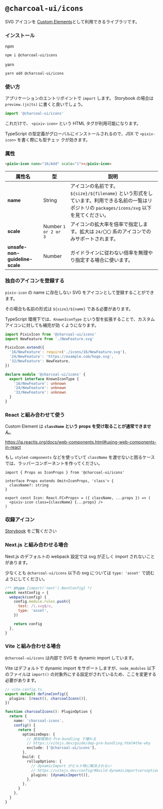 # `@charcoal-ui/icons`

SVG アイコンを [Custom Elements](https://developer.mozilla.org/ja/docs/Web/Web_Components/Using_custom_elements)として利用できるライブラリです。

### インストール

npm

```bash
npm i @charcoal-ui/icons
```

yarn

```bash
yarn add @charcoal-ui/icons
```

### 使い方

アプリケーションのエントリポイントで `import` します。 Storybook の場合は `preview.(js|ts)` に書くと良いでしょう。

```ts
import '@charcoal-ui/icons'
```

これだけで、 `<pixiv-icon>` という HTML タグが利用可能になります。

TypeScript の型定義がグローバルにインストールされるので、JSX で `<pixiv-icon>` を書く際にも型チェッ
クが効きます。

### 属性

```html
<pixiv-icon name="16/Add" scale="1"></pixiv-icon>
```

| 属性名                         | 型                   | 説明                                                                                                                                           |
| ------------------------------ | -------------------- | ---------------------------------------------------------------------------------------------------------------------------------------------- |
| **name**                       | String               | アイコンの名前です。`${size}/${filename}` という形式をしています。利用できる名前の一覧はリポジトリの `packages/icons/svg` 以下を見てください。 |
| **scale**                      | Number `1 or 2 or 3` | アイコンの拡大率を倍率で指定します。拡大は `24/〇〇` 系のアイコンでのみサポートされます。                                                      |
| **unsafe-non-guideline-scale** | Number               | ガイドラインに従わない倍率を無理やり指定する場合に使います。                                                                                   |

### 独自のアイコンを登録する

`pixiv-icon` の name に存在しない SVG をアイコンとして登録することができます。

その場合も名前の形式は `${size}/${name}` である必要があります。

TypeScript 環境下では、`KnownIconType` という型を拡張することで、カスタムアイコンに対しても補完が効
くようになります。

```ts
import PixivIcon from '@charcoal-ui/icons'
import NewFeature from './NewFeature.svg'

PixivIcon.extend({
  '16/NewFeature': require('./icons/16/NewFeature.svg'),
  '24/NewFeature': 'https://example.com/hoge.svg',
  '32/NewFeature': NewFeature,
})

declare module '@charcoal-ui/icons' {
  export interface KnownIconType {
    '16/NewFeature': unknown
    '24/NewFeature': unknown
    '32/NewFeature': unknown
  }
}
```

### React と組み合わせて使う

Custom Element は **`className` という props を受け取ることが通常できません**。

https://ja.reactjs.org/docs/web-components.html#using-web-components-in-react

もし `styled-components` などを使っていて `className` を渡せないと困るケースでは、ラッパーコンポーネントを作ってください。

```tsx
import { Props as IconProps } from '@charcoal-ui/icons'

interface Props extends Omit<IconProps, 'class'> {
  className?: string
}

export const Icon: React.FC<Props> = ({ className, ...props }) => (
  <pixiv-icon class={className} {...props} />
)
```

### 収録アイコン

[Storybook](https://pixiv.github.io/charcoal?path=/story/icons-pixivicon-pixiv-icon--default) をご覧ください

### Next.js と組み合わせる場合

Next.js のデフォルトの webpack 設定では svg が正しく import されないことがあります。

少なくとも `@charcoal-ui/icons` 以下の svg については `type: 'asset'` で読むようにしてください。

```js
/** @type {import('next').NextConfig} */
const nextConfig = {
  webpack(config) {
    config.module.rules.push({
      test: /\.svg$/u,
      type: 'asset',
    })

    return config
  },
}
```

### Vite と組み合わせる場合

`@charcoal-ui/icons` は内部で SVG を dynamic import しています。

Vite はデフォルトで dynamic import をサポートしますが、`node_modules` 以下のファイルは `import()` の対象外にする設定がされているため、ここを変更する必要があります。

```ts
// vite.config.ts
export default defineConfig({
  plugins: [react(), charcoalIcons()],
})

function charcoalIcons(): PluginOption {
  return {
    name: 'charcoal-icons',
    config() {
      return {
        optimizeDeps: {
          // 開発環境の Pre-bundling で壊れる
          // https://vitejs.dev/guide/dep-pre-bundling.html#the-why
          exclude: ['@charcoal-ui/icons'],
        },
        build: {
          rollupOptions: {
            // dynamicImport がビルド時に解決されない
            // https://vitejs.dev/config/#build-dynamicimportvarsoptions
            plugins: [dynamicImport()],
          },
        },
      }
    },
  }
}
```

